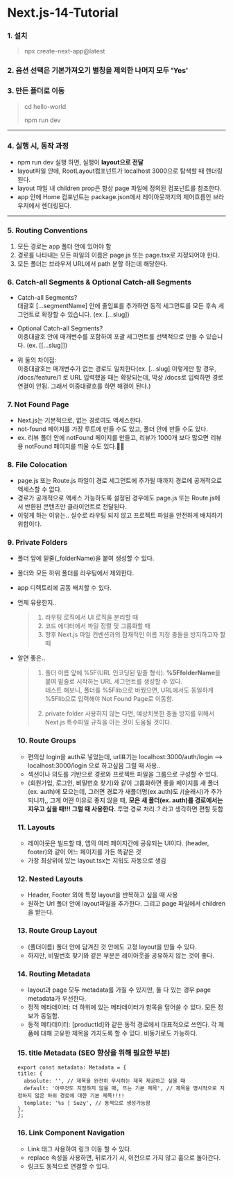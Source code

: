 # Next.js-14-Tutorial

### 1. 설치

> npx create-next-app@latest

### 2. 옵션 선택은 기본가져오기 별칭을 제외한 나머지 모두 'Yes'

### 3. 만든 폴더로 이동

> cd hello-world
>
> npm run dev

---

### 4. 실행 시, 동작 과정

- npm run dev 실행 하면, 실행이 <b>layout으로 전달</b>
- layout파일 안에, RootLayout컴포넌트가 localhost 3000으로 탐색할 때 렌더링된다.
- layout 파일 내 children prop은 항상 page 파일에 정의된 컴포넌트를 참조한다.
- app 안에 Home 컴포넌트는 package.json에서 레이아웃까지의 제어흐름인 브라우저에서 렌더링된다.

---

### 5. Routing Conventions

1. 모든 경로는 app 폴더 안에 있어야 함
2. 경로를 나타내는 모든 파일의 이름은 page.js 또는 page.tsx로 지정되어야 한다.
3. 모든 폴더는 브라우저 URL에서 path 분할 하는데 해당한다.

### 6. Catch-all Segments & Optional Catch-all Segments

- Catch-all Segments?<br/>
  대괄호 [...segmentName] 안에 줄임표를 추가하면 동적 세그먼트를 모든 후속 세그먼트로 확장할 수 있습니다. (ex. [...slug])

- Optional Catch-all Segments?<br /> 이중대괄호 안에 매개변수를 포함하여 포괄 세그먼트를 선택적으로 만들 수 있습니다. (ex. [[...slug]])

- 위 둘의 차이점: <br />이중대괄호는 매개변수가 없는 경로도 일치한다(ex. [...slug] 이렇게만 할 경우, /docs/feature/1 로 URL 입력했을 때는 확장되는데, 막상 /docs로 입력하면 경로 연결이 안됨. 그래서 이중대괄호를 하면 해결이 된다.)

### 7. Not Found Page

- Next.js는 기본적으로, 없는 경로여도 액세스한다.
- not-found 페이지를 가장 루트에 만들 수도 있고, 폴더 안에 만들 수도 있다.
- ex. 리뷰 폴더 안에 notFound 페이지를 만들고, 리뷰가 1000개 보다 많으면 리뷰용 notFound 페이지를 띄울 수도 있다.👏👏

### 8. File Colocation

- page.js 또는 Route.js 파일이 경로 세그먼트에 추가될 때까지 경로에 공개적으로 액세스할 수 없다.
- 경로가 공개적으로 액세스 가능하도록 설정된 경우에도 page.js 또는 Route.js에서 반환된 콘텐츠만 클라이언트로 전달된다.
- 이렇게 하는 이유는.. 실수로 라우팅 되지 않고 프로젝트 파일을 안전하게 배치하기 위함이다.

### 9. Private Folders

- 폴더 앞에 밑줄(\_folderName)을 붙여 생성할 수 있다.
- 폴더와 모든 하위 폴더를 라우팅에서 제외한다.
- app 디렉토리에 공동 배치할 수 있다.
- 언제 유용한지..

  > 1. 라우팅 로직에서 UI 로직을 분리할 때
  > 2. 코드 에디터에서 파일 정렬 및 그룹화할 때
  > 3. 향후 Next.js 파일 컨벤션과의 잠재적인 이름 지정 충돌을 방지하고자 할 때

- 알면 좋은..

  > 1. 폴더 이름 앞에 %5F(URL 인코딩된 밑줄 형식): <b>%5FfolderName</b>을 붙여 밑줄로 시작하는 URL 세그먼트를 생성할 수 있다.
  >    <br />테스트 해보니, 폴더를 %5Flib으로 바꿨으면, URL에서도 동일하게 %5Flib으로 입력해야 Not Found Page로 이동함.
  >
  > 2. private folder 사용하지 않는 다면, 예상치못한 충돌 방지를 위해서 Next.js 특수파일 규칙을 아는 것이 도움될 것이다.

  ### 10. Route Groups

  - 편의상 login을 auth로 넣었는데, url표기는 localhost:3000/auth/login --> localhost:3000/login 으로 하고싶음 그럴 때 사용..
  - 섹션이나 의도를 기반으로 경로와 프로젝트 파일을 그룹으로 구성할 수 있다.
  - (회원가입, 로그인, 비밀번호 찾기)와 같이 그룹화하면 좋을 페이지를 새 폴더(ex. auth)에 모으는데, 그러면 경로가 새폴더명(ex.auth)도 /(슬래시)가 추가 되니까,, 그게 어떤 이유로 좋지 않을 때,
    <b>모은 새 폴더(ex. auth)를 경로에서는 지우고 싶을 때!!! 그럴 때 사용한다.</b> 투명 경로 처리..? 라고 생각하면 편할 듯함

  ### 11. Layouts

  - 레이아웃은 빌드할 때, 앱의 여러 페이지간에 공유되는 UI이다. (header, footer)와 같이 어느 페이지를 가든 똑같은 것
  - 가장 최상위에 있는 layout.tsx는 지워도 자동으로 생김

  ### 12. Nested Layouts

  - Header, Footer 외에 특정 layout을 반복하고 싶을 때 사용
  - 원하는 Url 폴더 안에 layout파일을 추가한다. 그리고 page 파일에서 children을 받는다.

  ### 13. Route Group Layout

  - (폴더이름) 폴더 안에 담겨진 것 안에도 고정 layout을 만들 수 있다.
  - 하지만, 비밀번호 찾기와 같은 부분은 레이아웃을 공유하지 않는 것이 좋다.

  ### 14. Routing Metadata

  - layout과 page 모두 metadata를 가질 수 있지만, 둘 다 있는 경우 page metadata가 우선한다.
  - 정적 메타데이터: 더 하위에 있는 메타데이터가 항목을 덮어쓸 수 있다. 모든 정보가 동일함.
  - 동적 메타데이터: [productId]와 같은 동적 경로에서 대표적으로 쓰인다. 각 제품에 대해 고유한 제목을 가지도록 할 수 있다. 비동기로도 가능하다.

  ### 15. title Metadata (SEO 향상을 위해 필요한 부분)

  ```
  export const metadata: Metadata = {
  title: {
    absolute: '', // 제목을 완전히 무시하는 제목 제공하고 싶을 때
    default: '아무것도 지정하지 않을 때, 뜨는 기본 제목', // 제목을 명시적으로 지정하지 않은 하위 경로에 대한 기본 제목!!!!
    template: '%s | Suzy', // 동적으로 생성가능함
  },
  };
  ```

  ### 16. Link Component Navigation

  - Link 태그 사용하여 링크 이동 할 수 있다.
  - replace 속성을 사용하면, 뒤로가기 시, 이전으로 가지 않고 홈으로 돌아간다.
  - 링크도 동적으로 연결할 수 있다.
